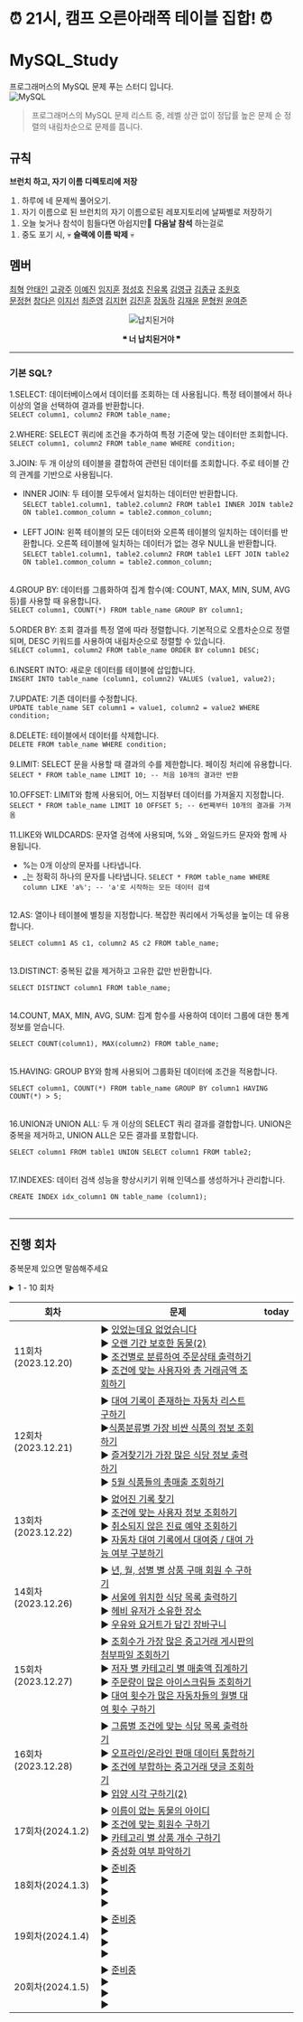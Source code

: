 # ⏰ 21시, 캠프 오른아래쪽 테이블 집합! ⏰

# MySQL_Study 
프로그래머스의 MySQL 문제 푸는 스터디 입니다.<br>
![MySQL](https://img.shields.io/badge/mysql-%2300f.svg?style=for-the-badge&logo=mysql&logoColor=white)

> 프로그래머스의 MySQL 문제 리스트 중, 레벨 상관 없이 정답률 높은 문제 순 정렬의 내림차순으로 문제를 풉니다.


## 규칙

**브런치 하고, 자기 이름 디렉토리에 저장**

１. 하루에 네 문제씩 풀어오기. </br>
１. 자기 이름으로 된 브런치의 자기 이름으로된 레포지토리에 날짜별로 저장하기 </br>
１. 오늘 늦거나 참석이 힘들다면 아쉽지만🥺 **다음날 참석** 하는걸로 </br>
１. 중도 포기 시, 💀 **슬랙에 이름 박제** 💀 </br>



## 멤버

[최혁](https://github.com/Youkamii)  [안태인](https://github.com/TAENNOS)  [고광주](https://github.com/KoKwangJu)  [이예진](https://github.com/dlwls423)  [임지훈](https://github.com/vanillacake369) [정성호](https://github.com/jshstar) [진유록](https://github.com/jinyr1128) [김영규](https://github.com/hana2set) [김종규](https://github.com/Kim-Jong-Gyu) [조원호](https://github.com/wonowonow)</br>[문정현](https://github.com/JungHyunMoon) [창다은](https://github.com/de123456sdf) [이지선](https://github.com/jiisuniui)
[최준영](https://github.com/junxtar) [김지현](https://github.com/zomeong) [김진훈](https://github.com/ouohoon) [장동하](https://github.com/wkdehdgk159) [김재윤](https://github.com/lycoris62) [문형원](https://github.com/hyeon9won) [윤여준]()

<div align = "center">
  
![납치된거야](https://github.com/Youkamii/MySQL/assets/87900502/a2decd9e-9dde-42fd-802e-3378f04f94a3)

 **❝ 너 납치된거야  ❞**

</div>

---
### 기본 SQL?<br>
1.SELECT: 데이터베이스에서 데이터를 조회하는 데 사용됩니다. 특정 테이블에서 하나 이상의 열을 선택하여 결과를 반환합니다.<br>
`SELECT column1, column2 FROM table_name;`<br><br>
2.WHERE: SELECT 쿼리에 조건을 추가하여 특정 기준에 맞는 데이터만 조회합니다.<br>
`SELECT column1, column2 FROM table_name WHERE condition;`<br><br>
3.JOIN: 두 개 이상의 테이블을 결합하여 관련된 데이터를 조회합니다. 주로 테이블 간의 관계를 기반으로 사용됩니다.<br>
- INNER JOIN: 두 테이블 모두에서 일치하는 데이터만 반환합니다.<br>
`SELECT table1.column1, table2.column2 FROM table1 INNER JOIN table2 ON table1.common_column = table2.common_column;`<br><br>
- LEFT JOIN: 왼쪽 테이블의 모든 데이터와 오른쪽 테이블의 일치하는 데이터를 반환합니다. 오른쪽 테이블에 일치하는 데이터가 없는 경우 NULL을 반환합니다.<br>
`SELECT table1.column1, table2.column2 FROM table1 LEFT JOIN table2 ON table1.common_column = table2.common_column;`<br><br>

4.GROUP BY: 데이터를 그룹화하여 집계 함수(예: COUNT, MAX, MIN, SUM, AVG 등)를 사용할 때 유용합니다.<br>
`SELECT column1, COUNT(*) FROM table_name GROUP BY column1;`<br><br>
5.ORDER BY: 조회 결과를 특정 열에 따라 정렬합니다. 기본적으로 오름차순으로 정렬되며, DESC 키워드를 사용하여 내림차순으로 정렬할 수 있습니다.<br>
`SELECT column1, column2 FROM table_name ORDER BY column1 DESC;`<br><br>
6.INSERT INTO: 새로운 데이터를 테이블에 삽입합니다.<br>
`INSERT INTO table_name (column1, column2) VALUES (value1, value2);`<br><br>
7.UPDATE: 기존 데이터를 수정합니다.<br>
`UPDATE table_name SET column1 = value1, column2 = value2 WHERE condition;`<br><br>
8.DELETE: 테이블에서 데이터를 삭제합니다.<br>
`DELETE FROM table_name WHERE condition;`<br><br>
9.LIMIT: SELECT 문을 사용할 때 결과의 수를 제한합니다. 페이징 처리에 유용합니다.<br>
`SELECT * FROM table_name LIMIT 10; -- 처음 10개의 결과만 반환`<br><br>
10.OFFSET: LIMIT와 함께 사용되어, 어느 지점부터 데이터를 가져올지 지정합니다.<br>
`SELECT * FROM table_name LIMIT 10 OFFSET 5; -- 6번째부터 10개의 결과를 가져옴`<br><br>
11.LIKE와 WILDCARDS: 문자열 검색에 사용되며, %와 _ 와일드카드 문자와 함께 사용됩니다.<br>
- %는 0개 이상의 문자를 나타냅니다.
- _는 정확히 하나의 문자를 나타냅니다.
  `SELECT * FROM table_name WHERE column LIKE 'a%'; -- 'a'로 시작하는 모든 데이터 검색`<br><br>

12.AS: 열이나 테이블에 별칭을 지정합니다. 복잡한 쿼리에서 가독성을 높이는 데 유용합니다.<br>

`SELECT column1 AS c1, column2 AS c2 FROM table_name;`<br><br>

13.DISTINCT: 중복된 값을 제거하고 고유한 값만 반환합니다.<br>

`SELECT DISTINCT column1 FROM table_name;`<br><br>

14.COUNT, MAX, MIN, AVG, SUM: 집계 함수를 사용하여 데이터 그룹에 대한 통계 정보를 얻습니다.<br>

`SELECT COUNT(column1), MAX(column2) FROM table_name;`<br><br>

15.HAVING: GROUP BY와 함께 사용되어 그룹화된 데이터에 조건을 적용합니다.<br>

`SELECT column1, COUNT(*) FROM table_name GROUP BY column1 HAVING COUNT(*) > 5;`<br><br>

16.UNION과 UNION ALL: 두 개 이상의 SELECT 쿼리 결과를 결합합니다. UNION은 중복을 제거하고, UNION ALL은 모든 결과를 포함합니다.<br>

`SELECT column1 FROM table1 UNION SELECT column1 FROM table2;`<br><br>

17.INDEXES: 데이터 검색 성능을 향상시키기 위해 인덱스를 생성하거나 관리합니다.<br>

`CREATE INDEX idx_column1 ON table_name (column1);`<br><br>

---


## 진행 회차

중복문제 있으면 말씀해주세요

<details>
<summary> 1 - 10 회차 </summary>    
<div markdown="1">
    
| 회차               | 문제                                                                                                                                                                                                                                  | today  |
|------------------|----------------------------------------------------------------------------------------------------------------------------------------------------------------------------------------------------------------------------------------------------|---|
| 1회차(2023.12.06)  | ▶ [아픈 동물 찾기](https://school.programmers.co.kr/learn/courses/30/lessons/59036)</br>▶ [중복 제거하기](https://school.programmers.co.kr/learn/courses/30/lessons/59408)            |   |
| 2회차(2023.12.07)  | ▶ [어린 동물 찾기](https://school.programmers.co.kr/learn/courses/30/lessons/59037)</br> ▶[동물의 아이디와 이름](https://school.programmers.co.kr/learn/courses/30/lessons/59403)            |   |
| 3회차(2023.12.08)  | ▶ [여러 기준으로 정렬하기](https://school.programmers.co.kr/learn/courses/30/lessons/59404)</br>▶ [동물 수 구하기](https://school.programmers.co.kr/learn/courses/30/lessons/59406)</br>▶ [최솟값 구하기](https://school.programmers.co.kr/learn/courses/30/lessons/59038)</br>▶ [이름이 있는 동물의 아이디](https://school.programmers.co.kr/learn/courses/30/lessons/59407)            |   |
| 4회차(2023.12.11)  | ▶ [역순 정렬하기](https://school.programmers.co.kr/learn/courses/30/lessons/59035)</br>▶ [상위 n개 레코드](https://school.programmers.co.kr/learn/courses/30/lessons/59405)</br>▶ [동명 동물 수 찾기](https://school.programmers.co.kr/learn/courses/30/lessons/59041)</br>▶ [나이 정보가 없는 회원 수 구하기](https://school.programmers.co.kr/learn/courses/30/lessons/131528)          |   |
| 5회차(2023.12.12)  | ▶ [이름에 el이 들어가는 동물 찾기](https://school.programmers.co.kr/learn/courses/30/lessons/59047)</br>▶ [가장 비싼 상품 구하기](https://school.programmers.co.kr/learn/courses/30/lessons/131697)</br>▶ [NULL 처리하기](https://school.programmers.co.kr/learn/courses/30/lessons/59410)</br>▶ [강원도에 위치한 생산공장 목록 출력하기](https://school.programmers.co.kr/learn/courses/30/lessons/131112)          |   |
| 6회차(2023.12.13)  | ▶ [경기도에 위치한 식품창고 목록 출력하기](https://school.programmers.co.kr/learn/courses/30/lessons/131114)</br>▶ [DATETIME에서 DATE로 형 변환](https://school.programmers.co.kr/learn/courses/30/lessons/59414)</br>▶ [흉부외과 또는 일반외과 의사 목록 출력하기](https://school.programmers.co.kr/learn/courses/30/lessons/132203)</br>▶ [가격이 제일 비싼 식품의 정보 출력하기](https://school.programmers.co.kr/learn/courses/30/lessons/131115)          |   |
| 7회차(2023.12.14)  | ▶ [이름이 없는 동물의 아이디](https://school.programmers.co.kr/learn/courses/30/lessons/59039)</br>▶ [조건에 맞는 회원수 구하기](https://school.programmers.co.kr/learn/courses/30/lessons/131535)</br>▶ [카테고리 별 상품 개수 구하기](https://school.programmers.co.kr/learn/courses/30/lessons/131529)</br>▶ [중성화 여부 파악하기](https://school.programmers.co.kr/learn/courses/30/lessons/59409)          |   |
| 8회차(2023.12.15)  | ▶ [고양이와 개는 몇 마리 있을까](https://school.programmers.co.kr/learn/courses/30/lessons/59040)</br>▶ [진료과별 총 예약 횟수 출력하기](https://school.programmers.co.kr/learn/courses/30/lessons/132202)</br>▶ [입양 시각 구하기(1)](https://school.programmers.co.kr/learn/courses/30/lessons/59412)</br>▶ [12세 이하인 여자 환자 목록 출력하기](https://school.programmers.co.kr/learn/courses/30/lessons/132201)          |   |
| 9회차(2023.12.18)  | ▶ [인기있는 아이스크림](https://school.programmers.co.kr/learn/courses/30/lessons/133024)</br>▶ [자동차 종류 별 특정 옵션이 포함된 자동차 수 구하기](https://school.programmers.co.kr/learn/courses/30/lessons/151137)</br>▶ [카테고리 별 도서 판매량 집계하기](https://school.programmers.co.kr/learn/courses/30/lessons/144855)</br>▶ [오랜 기간 보호한 동물(1)](https://school.programmers.co.kr/learn/courses/30/lessons/59044)          |   |
| 10회차(2023.12.19)  | ▶ [상품 별 오프라인 매출 구하기](https://school.programmers.co.kr/learn/courses/30/lessons/131533)</br>▶ [있었는데요 없었습니다](https://school.programmers.co.kr/learn/courses/30/lessons/59043)</br>▶ [오랜 기간 보호한 동물(2)](https://school.programmers.co.kr/learn/courses/30/lessons/59411)</br>▶ [조건에 맞는 도서와 저자 리스트 출력하기](https://school.programmers.co.kr/learn/courses/30/lessons/144854)          | 👈 |

</div>
</details>

| 회차               | 문제                                                                                                                                                                                                                                  | today  |
|------------------|----------------------------------------------------------------------------------------------------------------------------------------------------------------------------------------------------------------------------------------------------|---|
| 11회차(2023.12.20)  | ▶ [있었는데요 없었습니다](https://school.programmers.co.kr/learn/courses/30/lessons/59043)</br>▶ [오랜 기간 보호한 동물(2)](https://school.programmers.co.kr/learn/courses/30/lessons/59411)</br>▶ [조건별로 분류하여 주문상태 출력하기](https://school.programmers.co.kr/learn/courses/30/lessons/131113)</br>▶ [조건에 맞는 사용자와 총 거래금액 조회하기](https://school.programmers.co.kr/learn/courses/30/lessons/164668)            |   |
| 12회차(2023.12.21)  | ▶ [대여 기록이 존재하는 자동차 리스트 구하기](https://school.programmers.co.kr/learn/courses/30/lessons/157341)</br> ▶[식품분류별 가장 비싼 식품의 정보 조회하기](https://school.programmers.co.kr/learn/courses/30/lessons/131116)</br>▶ [즐겨찾기가 가장 많은 식당 정보 출력하기](https://school.programmers.co.kr/learn/courses/30/lessons/131123)</br>▶ [5월 식품들의 총매출 조회하기](https://school.programmers.co.kr/learn/courses/30/lessons/131117)            |   |
| 13회차(2023.12.22)  | ▶ [없어진 기록 찾기](https://school.programmers.co.kr/learn/courses/30/lessons/59042)</br>▶ [조건에 맞는 사용자 정보 조회하기](https://school.programmers.co.kr/learn/courses/30/lessons/164670)</br>▶ [취소되지 않은 진료 예약 조회하기](https://school.programmers.co.kr/learn/courses/30/lessons/132204)</br>▶ [자동차 대여 기록에서 대여중 / 대여 가능 여부 구분하기](https://school.programmers.co.kr/learn/courses/30/lessons/157340)            |   |
| 14회차(2023.12.26)  | ▶ [년, 월, 성별 별 상품 구매 회원 수 구하기](https://school.programmers.co.kr/learn/courses/30/lessons/131532)</br>▶ [서울에 위치한 식당 목록 출력하기](https://school.programmers.co.kr/learn/courses/30/lessons/131118)</br>▶ [헤비 유저가 소유한 장소](https://school.programmers.co.kr/learn/courses/30/lessons/77487)</br>▶ [우유와 요거트가 담긴 장바구니](https://school.programmers.co.kr/learn/courses/30/lessons/62284)          |   |
| 15회차(2023.12.27)  | ▶ [조회수가 가장 많은 중고거래 게시판의 첨부파일 조회하기](https://school.programmers.co.kr/learn/courses/30/lessons/164671)</br>▶ [저자 별 카테고리 별 매출액 집계하기](https://school.programmers.co.kr/learn/courses/30/lessons/144856)</br>▶ [주문량이 많은 아이스크림들 조회하기](https://school.programmers.co.kr/learn/courses/30/lessons/133027)</br>▶ [대여 횟수가 많은 자동차들의 월별 대여 횟수 구하기](https://school.programmers.co.kr/learn/courses/30/lessons/151139)          |   |
| 16회차(2023.12.28)  | ▶ [그룹별 조건에 맞는 식당 목록 출력하기](https://school.programmers.co.kr/learn/courses/30/lessons/131124)</br>▶ [오프라인/온라인 판매 데이터 통합하기](https://school.programmers.co.kr/learn/courses/30/lessons/131537)</br>▶ [조건에 부합하는 중고거래 댓글 조회하기](https://school.programmers.co.kr/learn/courses/30/lessons/164673)</br>▶ [입양 시각 구하기(2)](https://school.programmers.co.kr/learn/courses/30/lessons/59413)          |   |
| 17회차(2024.1.2)  | ▶ [이름이 없는 동물의 아이디](https://school.programmers.co.kr/learn/courses/30/lessons/59039)</br>▶ [조건에 맞는 회원수 구하기](https://school.programmers.co.kr/learn/courses/30/lessons/131535)</br>▶ [카테고리 별 상품 개수 구하기](https://school.programmers.co.kr/learn/courses/30/lessons/131529)</br>▶ [중성화 여부 파악하기](https://school.programmers.co.kr/learn/courses/30/lessons/59409)          |   |
| 18회차(2024.1.3)  | ▶ [준비중](https://drive.google.com/uc?export=view&id=1HgR45nUe9Mxt36eqY3GopnX59Id3w9NM)</br>▶ []()</br>▶ []()</br>▶ []()          |   |
| 19회차(2024.1.4)  | ▶ [준비중](https://drive.google.com/uc?export=view&id=1b4tIogYWti5NuEP83gRnY3mxlI5j)</br>▶ []()</br>▶ []()</br>▶ []()          |   |
| 20회차(2024.1.5)  | ▶ [준비중](https://drive.google.com/uc?export=view&id=1FbhDf208k7OjzRlZMeYkmLGLOjceTkJz)</br>▶ []()</br>▶ []()</br>▶ []()          |  |





